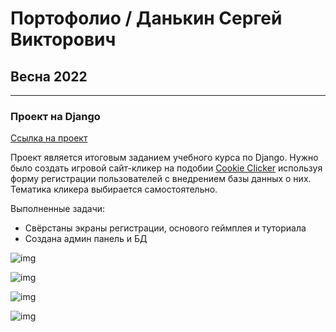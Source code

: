 # Портофолио / Данькин Сергей Викторович

## Весна 2022
___
### Проект на Django
[Ссылка на проект]()

Проект является итоговым заданием учебного курса по Django.
Нужно было создать игровой сайт-кликер на подобии [Cookie Clicker](https://orteil.dashnet.org/cookieclicker/) используя форму регистрации пользователей с внедрением базы данных о них. Тематика кликера выбирается самостоятельно.

Выполненные задачи:
+ Свёрстаны экраны регистрации, основого геймплея и туториала
+ Создана админ панель и БД

![img]()

![img]()

![img]()

![img]()